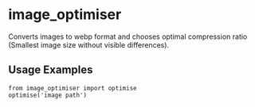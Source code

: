 # image_optimiser
Converts images to webp format and chooses optimal compression ratio (Smallest image size without visible differences).

## Usage Examples
```
from image_optimiser import optimise
optimise('image path')
```